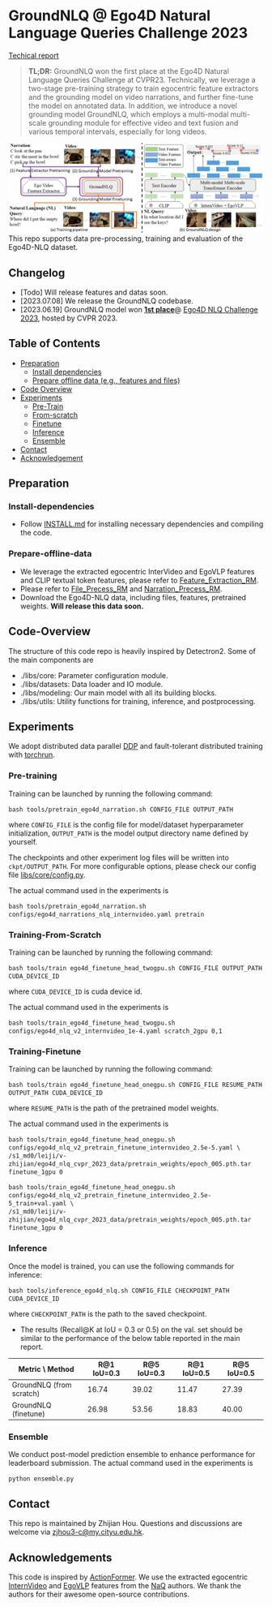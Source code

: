 # GroundNLQ @ Ego4D Natural Language Queries Challenge 2023

[Techical report](https://arxiv.org/abs/2306.15255)
> **TL;DR:**  GroundNLQ won the first place at the Ego4D Natural Language Queries Challenge at CVPR23.
Technically, we leverage a two-stage pre-training strategy to train egocentric feature extractors and the grounding model 
on video narrations, and further fine-tune the model on annotated data.
In addition, we introduce a novel grounding model GroundNLQ, which employs a multi-modal multi-scale grounding module 
for effective video and text fusion and various temporal intervals, especially for long videos. 

<div align="center">
  <img src="methodology_pipeline.png" width="600px"/>
</div>
This repo supports data pre-processing, training and evaluation of the Ego4D-NLQ dataset. 


## Changelog
* [Todo] Will release features and datas soon.
* [2023.07.08] We release the GroundNLQ codebase.
* [2023.06.19] GroundNLQ model won [**1st place**](https://eval.ai/web/challenges/challenge-page/1629/overview)@ [Ego4D NLQ Challenge 2023](https://ego4d-data.org/workshops/cvpr23/), hosted by CVPR 2023.


## Table of Contents

* [Preparation](#Preparation)
    * [Install dependencies](#Install-dependencies)
    * [Prepare offline data (e.g., features and files)](#Prepare-offline-data)
* [Code Overview](#Code-Overview)
* [Experiments](#Experiments)
  * [Pre-Train](#Pre-training)
  * [From-scratch](#Training-From-Scratch)
  * [Finetune](#Training-Finetune)
  * [Inference](#Inference)
  * [Ensemble](#Ensemble)
* [Contact](#Contact)  
* [Acknowledgement](#Acknowledgements)


##  Preparation

### Install-dependencies 
* Follow [INSTALL.md](./INSTALL.md) for installing necessary dependencies and compiling the code.


### Prepare-offline-data
* We leverage the extracted egocentric InterVideo and EgoVLP features and CLIP textual token features, please refer to [Feature_Extraction_RM](./feature_extraction/README.md).
* Please refer to [File_Precess_RM](./ego4d_data/README.md) and [Narration_Precess_RM](./ego4d_data_narration/README.md).
* Download the Ego4D-NLQ data, including files, features, pretrained weights. **Will release this data soon.**




## Code-Overview
The structure of this code repo is heavily inspired by Detectron2. Some of the main components are
* ./libs/core: Parameter configuration module.
* ./libs/datasets: Data loader and IO module.
* ./libs/modeling: Our main model with all its building blocks.
* ./libs/utils: Utility functions for training, inference, and postprocessing.

##  Experiments
We adopt distributed data parallel [DDP](https://pytorch.org/tutorials/intermediate/ddp_tutorial.html) and 
fault-tolerant distributed training with [torchrun](https://pytorch.org/tutorials/beginner/ddp_series_fault_tolerance.html).

### Pre-training
Training can be launched by running the following command:
```
bash tools/pretrain_ego4d_narration.sh CONFIG_FILE OUTPUT_PATH 
```
where `CONFIG_FILE` is the config file for model/dataset hyperparameter initialization,
`OUTPUT_PATH` is the model output directory name defined by yourself.

The checkpoints and other experiment log files will be written into `ckpt/OUTPUT_PATH`. 
For more configurable options, please check our config file [libs/core/config.py](libs/core/config.py).

The actual command used in the experiments is
```
bash tools/pretrain_ego4d_narration.sh configs/ego4d_narrations_nlq_internvideo.yaml pretrain
```

### Training-From-Scratch
Training can be launched by running the following command:
```
bash tools/train ego4d_finetune_head_twogpu.sh CONFIG_FILE OUTPUT_PATH CUDA_DEVICE_ID
```
where `CUDA_DEVICE_ID` is cuda device id.

The actual command used in the experiments is
```
bash tools/train_ego4d_finetune_head_twogpu.sh configs/ego4d_nlq_v2_internvideo_1e-4.yaml scratch_2gpu 0,1
```

### Training-Finetune
Training can be launched by running the following command:
```
bash tools/train ego4d_finetune_head_onegpu.sh CONFIG_FILE RESUME_PATH OUTPUT_PATH CUDA_DEVICE_ID
```
where `RESUME_PATH` is the path of the pretrained model weights.

The actual command used in the experiments is
```
bash tools/train_ego4d_finetune_head_onegpu.sh configs/ego4d_nlq_v2_pretrain_finetune_internvideo_2.5e-5.yaml \ 
/s1_md0/leiji/v-zhijian/ego4d_nlq_cvpr_2023_data/pretrain_weights/epoch_005.pth.tar finetune_1gpu 0
```
```
bash tools/train_ego4d_finetune_head_onegpu.sh configs/ego4d_nlq_v2_pretrain_finetune_internvideo_2.5e-5_train+val.yaml \ 
/s1_md0/leiji/v-zhijian/ego4d_nlq_cvpr_2023_data/pretrain_weights/epoch_005.pth.tar finetune_1gpu 0
```

### Inference
Once the model is trained, you can use the following commands for inference:
```
bash tools/inference_ego4d_nlq.sh CONFIG_FILE CHECKPOINT_PATH CUDA_DEVICE_ID 
```
where `CHECKPOINT_PATH` is the path to the saved checkpoint.

* The results (Recall@K at IoU = 0.3 or 0.5) on the val. set should be similar to the performance of the below table reported in the main report.

| Metric \  Method         | R@1 IoU=0.3 | R@5 IoU=0.3 | R@1 IoU=0.5 | R@5 IoU=0.5   |
|--------------------------|-------------|-------------|-------------|---------------|
| GroundNLQ (from scratch) | 16.74       | 39.02       | 11.47       | 27.39         | 
| GroundNLQ (finetune)     | 26.98       | 53.56       | 18.83       | 40.00         | 
   
<!-- 
In additional, we provide our experiment log files [Ego4D-NLQ-Training-Sample]()(**MB).
-->

### Ensemble
We conduct post-model prediction ensemble to enhance performance for leaderboard submission.
The actual command used in the experiments is
```
python ensemble.py
```

## Contact
This repo is maintained by Zhijian Hou. Questions and discussions are welcome via zjhou3-c@my.cityu.edu.hk.


## Acknowledgements
This code is inspired by [ActionFormer](https://github.com/happyharrycn/actionformer_release). 
We use the extracted egocentric [InternVideo](https://github.com/OpenGVLab/ego4d-eccv2022-solutions) and [EgoVLP](https://github.com/showlab/EgoVLP) features from the [NaQ](https://github.com/srama2512/NaQ) authors. 
We thank the authors for their awesome open-source contributions. 


